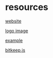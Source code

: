 # resources
[website](https://bitkeep.com/)

[logo image](https://github.com/bitkeepwallet/download/tree/main)

[example](https://github.com/bitkeepwallet/download/tree/example/example)

[bitkeep.js](https://github.com/bitkeepwallet/download/blob/example/resource/bitkeep.js)

